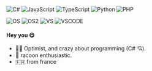![C#](https://img.shields.io/badge/C%23-239120?style=for-the-badge&logo=c-sharp&logoColor=white) ![JavaScript](https://img.shields.io/badge/JavaScript-323330?style=for-the-badge&logo=javascript&logoColor=F7DF1E) ![TypeScript](https://img.shields.io/badge/TypeScript-007ACC?style=for-the-badge&logo=typescript&logoColor=white) ![Python](https://img.shields.io/badge/Python-14354C?style=for-the-badge&logo=python&logoColor=white) ![PHP](https://img.shields.io/badge/PHP-777BB4?style=for-the-badge&logo=php&logoColor=white)

![OS](https://img.shields.io/badge/manjaro-35BF5C?style=for-the-badge&logo=manjaro&logoColor=white) ![OS2](https://img.shields.io/badge/Raspberry%20Pi-A22846?style=for-the-badge&logo=Raspberry%20Pi&logoColor=white) ![VS](https://img.shields.io/badge/Visual_Studio-5C2D91?style=for-the-badge&logo=visual%20studio&logoColor=white) ![VSCODE](https://img.shields.io/badge/Visual_Studio_Code-0078D4?style=for-the-badge&logo=visual%20studio%20code&logoColor=white)

#### Hey you 😋

- 🤙🏼 Optimist, and crazy about programming (C# 💘).
- 🦝 racoon enthusiastic.
- 🇫🇷 from france
